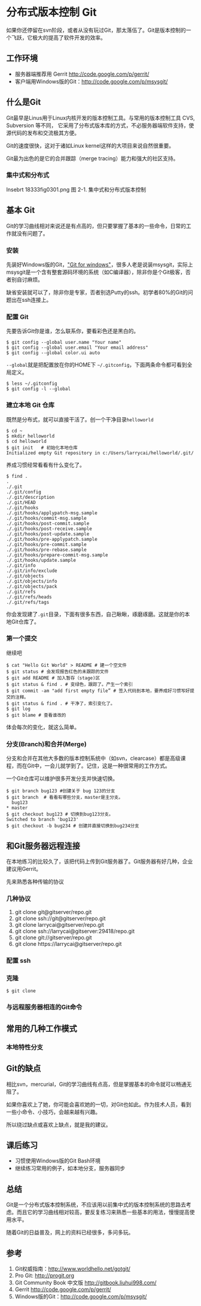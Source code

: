 # 分布式版本控制 Git #
如果你还停留在svn阶段，或者从没有玩过Git，那太落伍了。Git是版本控制的一个飞跃，它极大的提高了软件开发的效率。

## 工作环境 ##
 * 服务器端推荐用 Gerrit <http://code.google.com/p/gerrit/>
 * 客户端用Windows版的Git：<http://code.google.com/p/msysgit/>
 
## 什么是Git ##
Git最早是Linus用于Linux内核开发的版本控制工具。与常用的版本控制工具 CVS, Subversion 等不同， 它采用了分布式版本库的方式，不必服务器端软件支持，使源代码的发布和交流极其方便。 

Git的速度很快，这对于诸如Linux kernel这样的大项目来说自然很重要。 

Git最为出色的是它的合并跟踪（merge tracing）能力和强大的社区支持。

### 集中式和分布式 ###

Insebrt 18333fig0301.png 
图 2-1. 集中式和分布式版本控制

## 基本 Git ##
Git的学习曲线相对来说还是有点高的，但只要掌握了基本的一些命令，日常的工作就没有问题了。

### 安装 ###
先装好Windows版的Git，["Git for windows"](http://code.google.com/p/msysgit/downloads/list?can=3&q=official+Git)，很多人老是说装msysgit，实际上msysgit是一个含有整套源码环境的系统（如C编译器），除非你是个Git极客，否者别自讨麻烦。

缺省安装就可以了，除非你是专家，否者别选Putty的ssh。初学者80%的Git的问题出在ssh连接上。

### 配置 Git ###
先要告诉Git你是谁，怎么联系你，要看彩色还是黑白的。

    $ git config --global user.name "Your name"  
	$ git config --global user.email "Your email address"
	$ git config --global color.ui auto

`--global`就是把配置放在你的HOME下 `~/.gitconfig`，下面两条命令都可看到全局定义。

    $ less ~/.gitconfig	
	$ git config -l --global
	
### 建立本地 Git 仓库 ###
既然是分布式，就可以直接干活了。创一个干净目录`helloworld`

    $ cd ~
	$ mkdir helloworld
	$ cd helloworld
	$ git init   # 初始化本地仓库
	Initialized empty Git repository in c:/Users/larrycai/helloworld/.git/
	
养成习惯经常看看有什么变化了。

    $ find .
	.
	./.git
	./.git/config
	./.git/description
	./.git/HEAD
	./.git/hooks
	./.git/hooks/applypatch-msg.sample
	./.git/hooks/commit-msg.sample
	./.git/hooks/post-commit.sample
	./.git/hooks/post-receive.sample
	./.git/hooks/post-update.sample
	./.git/hooks/pre-applypatch.sample
	./.git/hooks/pre-commit.sample
	./.git/hooks/pre-rebase.sample
	./.git/hooks/prepare-commit-msg.sample
	./.git/hooks/update.sample
	./.git/info
	./.git/info/exclude
	./.git/objects
	./.git/objects/info
	./.git/objects/pack
	./.git/refs
	./.git/refs/heads
	./.git/refs/tags
	
你会发现建了`.git`目录，下面有很多东西，自己瞅瞅，琢磨琢磨。这就是你的本地Git仓库了。

### 第一个提交 ###
继续吧

    $ cat "Hello Git World" > README # 建一个空文件
	$ git status # 会发现报告红色的未跟踪的文件
	$ git add README # 加入暂存（stage)区
	$ git status & find . # 变绿色，跟踪了。产生一个索引
	$ git commit -am "add first empty file” # 签入代码到本地，要养成好习惯写好提交的注释。
	$ git status & find . # 干净了，索引变化了。
	$ git log
	$ git blame # 查看谁改的
	
体会每次的变化，就这么简单。

### 分支(Branch)和合并(Merge) ###
分支和合并在其他大多数的版本控制系统中（如svn，clearcase）都是高级课程，而在Git中，一会儿就学到了。记住，这是一种很常用的工作方式。

一个Git仓库可以维护很多开发分支并快速切换。

    $ git branch bug123 #创建关于 bug 123的分支
	$ git branch  # 看看有哪些分支，master是主分支。
	  bug123
	* master
	$ git checkout bug123 # 切换到bug123分支。
	Switched to branch 'bug123'
	$ git checkout -b bug234 # 创建并直接切换到bug234分支
	
## 和Git服务器远程连接 ##
在本地练习的比较久了，该把代码上传到Git服务器了。Git服务器有好几种，企业建议用Gerrit。

先来熟悉各种传输的协议
 
### 几种协议 ###

 1. git clone git@gitserver/repo.git
 2. git clone ssh://git@gitserver/repo.git
 3. git clone larrycai@gitserver/repo.git
 4. git clone ssh://larrycai@gitserver:29418/repo.git
 5. git clone git://gitserver/repo.git
 6. git clone https://larrycai@gitserver/repo.git
 
  
### 配置 ssh ###


### 克隆 ###

    $ git clone 
	
### 与远程服务器相连的Git命令 ###

## 常用的几种工作模式 ##
### 本地特性分支 ###
## Git的缺点 ##
相比svn，mercurial，Git的学习曲线有点高，但是掌握基本的命令就可以畅通无阻了。

如果你喜欢上了她，你可能会喜欢她的一切，对Git也如此。作为技术人员，看到一些小命令、小技巧，会越来越有兴趣。

所以绕过缺点或喜欢上缺点，就是我的建议。

## 课后练习 ##
 * 习惯使用Windows版的Git Bash环境
 * 继续练习常用的例子，如本地分支，服务器同步
 
## 总结 ##
Git是一个分布式版本控制系统，不应该用以前集中式的版本控制系统的思路去考虑。而且它的学习曲线相对较高，要反复练习来熟悉一些基本的用法，慢慢提高使用水平。

随着Git的日益普及，网上的资料已经很多，多问多玩。

## 参考 ##
 1. Git权威指南：<http://www.worldhello.net/gotgit/>
 2. Pro Git: <http://progit.org>
 3. Git Community Book 中文版 <http://gitbook.liuhui998.com/>
 4. Gerrit <http://code.google.com/p/gerrit/>
 5. Windows版的Git：<http://code.google.com/p/msysgit/>

